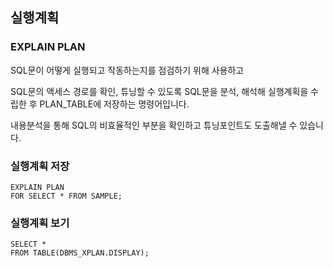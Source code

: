 ## 실행계획


### EXPLAIN PLAN

SQL문이 어떻게 실행되고 작동하는지를 점검하기 위해 사용하고

SQL문의 액세스 경로를 확인, 튜닝할 수 있도록 SQL문을 분석, 해석해 실행계획을 수립한 후 PLAN_TABLE에 저장하는 명령어입니다.

내용분석을 통해 SQL의 비효율적인 부분을 확인하고 튜닝포인트도 도출해낼 수 있습니다.


### 실행계획 저장

```
EXPLAIN PLAN
FOR SELECT * FROM SAMPLE;
```

### 실행계획 보기

```
SELECT *
FROM TABLE(DBMS_XPLAN.DISPLAY);
```
